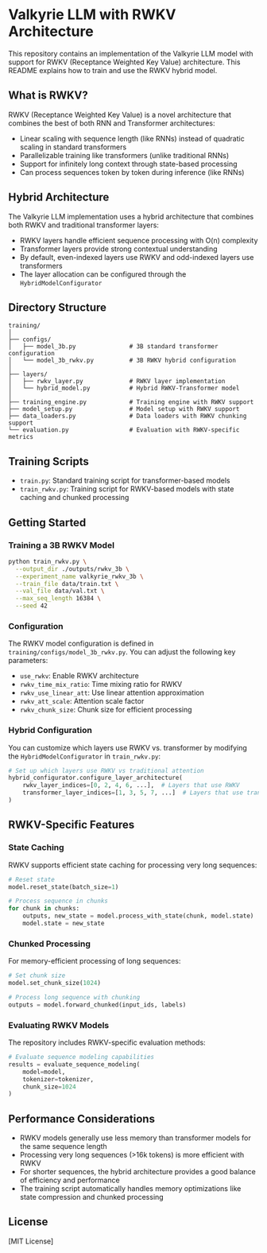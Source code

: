 # Valkyrie LLM with RWKV Architecture

This repository contains an implementation of the Valkyrie LLM model with support for RWKV (Receptance Weighted Key Value) architecture. This README explains how to train and use the RWKV hybrid model.

## What is RWKV?

RWKV (Receptance Weighted Key Value) is a novel architecture that combines the best of both RNN and Transformer architectures:

- Linear scaling with sequence length (like RNNs) instead of quadratic scaling in standard transformers
- Parallelizable training like transformers (unlike traditional RNNs)
- Support for infinitely long context through state-based processing
- Can process sequences token by token during inference (like RNNs)

## Hybrid Architecture

The Valkyrie LLM implementation uses a hybrid architecture that combines both RWKV and traditional transformer layers:

- RWKV layers handle efficient sequence processing with O(n) complexity
- Transformer layers provide strong contextual understanding
- By default, even-indexed layers use RWKV and odd-indexed layers use transformers
- The layer allocation can be configured through the `HybridModelConfigurator`

## Directory Structure

```
training/
│
├── configs/
│   ├── model_3b.py               # 3B standard transformer configuration
│   └── model_3b_rwkv.py          # 3B RWKV hybrid configuration
│
├── layers/
│   ├── rwkv_layer.py             # RWKV layer implementation
│   └── hybrid_model.py           # Hybrid RWKV-Transformer model
│
├── training_engine.py            # Training engine with RWKV support
├── model_setup.py                # Model setup with RWKV support
├── data_loaders.py               # Data loaders with RWKV chunking support
└── evaluation.py                 # Evaluation with RWKV-specific metrics
```

## Training Scripts

- `train.py`: Standard training script for transformer-based models
- `train_rwkv.py`: Training script for RWKV-based models with state caching and chunked processing

## Getting Started

### Training a 3B RWKV Model

```bash
python train_rwkv.py \
  --output_dir ./outputs/rwkv_3b \
  --experiment_name valkyrie_rwkv_3b \
  --train_file data/train.txt \
  --val_file data/val.txt \
  --max_seq_length 16384 \
  --seed 42
```

### Configuration

The RWKV model configuration is defined in `training/configs/model_3b_rwkv.py`. You can adjust the following key parameters:

- `use_rwkv`: Enable RWKV architecture
- `rwkv_time_mix_ratio`: Time mixing ratio for RWKV
- `rwkv_use_linear_att`: Use linear attention approximation
- `rwkv_att_scale`: Attention scale factor
- `rwkv_chunk_size`: Chunk size for efficient processing

### Hybrid Configuration

You can customize which layers use RWKV vs. transformer by modifying the `HybridModelConfigurator` in `train_rwkv.py`:

```python
# Set up which layers use RWKV vs traditional attention
hybrid_configurator.configure_layer_architecture(
    rwkv_layer_indices=[0, 2, 4, 6, ...],  # Layers that use RWKV
    transformer_layer_indices=[1, 3, 5, 7, ...]  # Layers that use transformers
)
```

## RWKV-Specific Features

### State Caching

RWKV supports efficient state caching for processing very long sequences:

```python
# Reset state
model.reset_state(batch_size=1)

# Process sequence in chunks
for chunk in chunks:
    outputs, new_state = model.process_with_state(chunk, model.state)
    model.state = new_state
```

### Chunked Processing

For memory-efficient processing of long sequences:

```python
# Set chunk size
model.set_chunk_size(1024)

# Process long sequence with chunking
outputs = model.forward_chunked(input_ids, labels)
```

### Evaluating RWKV Models

The repository includes RWKV-specific evaluation methods:

```python
# Evaluate sequence modeling capabilities
results = evaluate_sequence_modeling(
    model=model,
    tokenizer=tokenizer,
    chunk_size=1024
)
```

## Performance Considerations

- RWKV models generally use less memory than transformer models for the same sequence length
- Processing very long sequences (>16k tokens) is more efficient with RWKV
- For shorter sequences, the hybrid architecture provides a good balance of efficiency and performance
- The training script automatically handles memory optimizations like state compression and chunked processing

## License

[MIT License] 